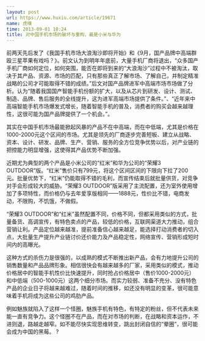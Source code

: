```yaml
---
layout: post
url: https://www.huxiu.com/article/19671
name: 虎嗅
time: 2013-09-01 10:24
title: 对中国手机市场的破坏与重构，最是小米与华为
---
```

前两天先后发了《我国手机市场大浪淘沙即将开始》和《9月，国产品牌中高端群殴三星苹果有戏吗？》。前文认为到明年年底前，大量手机厂商将退出，“众多国产手机厂商如何定位，如何突围，能否在即将到来的“大浪淘沙”过程中不被淘汰，取决于其产品、资源、市场的匹配，只有那些真正了解市场、了解自己，并制定精准战略的公司才可能取得不错的成绩。”后文对国产品牌进军中高端市场市场做了分析。认为“随着我国国产智能手机份额的扩大，以及从芯片到研发、设计、测试、制造、品牌、售后服务的全线提升，这为进军高端市场提供了条件。”、“近年来中高端智能手机市场爆发式增长，随着智能手机的普及，消费者的购买会越来越理性，这很可能为国产品牌提供了一个机会。”。

其实在中国手机市场最能掀起风暴的产品不在中高端，而在中低端，尤其是价格在1000-2000元这个区间的市场。尤其是领先的厂商逐步完善短板、建立从战略、资本、设计、研发、品牌、生产、营销、服务的全方位竞争优势以后，对产业链的把控能力明显增强，这使得其产品优势不断加强。

近期尤为典型的两个产品是小米公司的“红米”和华为公司的“荣耀3 OUTDOOR”版。“红米”售价只有799元，将这个区间区间的下限向下拉了200元。批量优势下，“红米”仍能取得不错的毛利，而宣传结束后就批量供货，对竞争对手会形成较大的威胁。“荣耀3 OUTDOOR”版采用了主流配置，还为室外使用增加了多项特性，而价格仍与去年爱享版相同——1888元，性价比不错，电商发动，不限购，不饥饿，不做假。

“荣耀3 OUTDOOR”和“红米”虽然配置不同，价格不同，但都采用类似的方式，批量备货、高调宣传，有特色卖点的产品，较低的价格，互联网渠道大力推动，组合营销让利。产品定位越来越准，提前准备信心越来越足，能选择打动消费者的切入点，大批量生产提升产业链讨价还价能力及产品稳定性，网络宣传、营销形成短时间内的高曝光。

这种方式的杀伤力是很强的，以成熟的模式不断推出新产品，会有力地提升公司的销售数量和产品品牌形象。相信很快会有越来越多的厂家，采用类似的模式，推动价格居中的智能手机性价比快速提升，同时抢占价格居中（售价1000-2000元）和中低端（500-1000元）这两个细分市场。而实力较弱、准备不充分、没有特色产品的企业日子将越来越难过，随着时间的推移，如还没有明显的变革，很可能意味着手机将成为这些公司的鸡肋产品。

例如魅族就陷入了这样一个怪圈，魅族手机有特色，有特定的粉丝，但不代表未来能一直有竞争力。这个怪圈不在产品，而在对市场的判断，在战略和资本运作，不进则退，路越走越窄。如不能尽快实现思维转变，跳出封闭自信的“晕圈”，很可能会成为中国的黑莓。 ?

